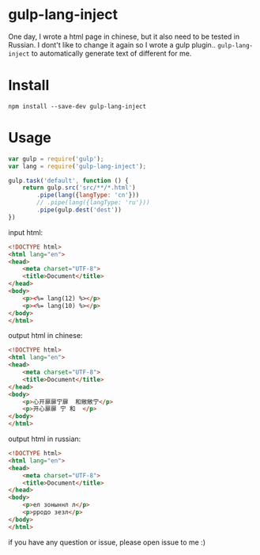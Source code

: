 # gulp-lang-inject  
One day, I wrote a html page in chinese, but it also need to be tested in Russian. I dont't like to change it again so I wrote a gulp plugin..
`gulp-lang-inject` to automatically generate text of different for me.

# Install
`npm install --save-dev gulp-lang-inject`

# Usage
```javascript
var gulp = require('gulp');
var lang = require('gulp-lang-inject');

gulp.task('default', function () {
	return gulp.src('src/**/*.html')
		.pipe(lang({langType: 'cn'}))  
		// .pipe(lang({langType: 'ru'}))  
		.pipe(gulp.dest('dest'))
})
```

input html:
```html
<!DOCTYPE html>
<html lang="en">
<head>
	<meta charset="UTF-8">
	<title>Document</title>
</head>
<body>
	<p><%= lang(12) %></p>	
	<p><%= lang(10) %></p>	
</body>
</html>
```

output html in chinese:
```html
<!DOCTYPE html>
<html lang="en">
<head>
	<meta charset="UTF-8">
	<title>Document</title>
</head>
<body>
	<p>心开扉扉宁扉  和敞敞宁</p>	
	<p>开心扉扉 宁 和  </p>	
</body>
</html>
```

output html in russian:
```html
<!DOCTYPE html>
<html lang="en">
<head>
	<meta charset="UTF-8">
	<title>Document</title>
</head>
<body>
	<p>ел зоныннл л</p>	
	<p>рродо зезл</p>	
</body>
</html>
```

if you have any question or issue, please open issue to me :)
